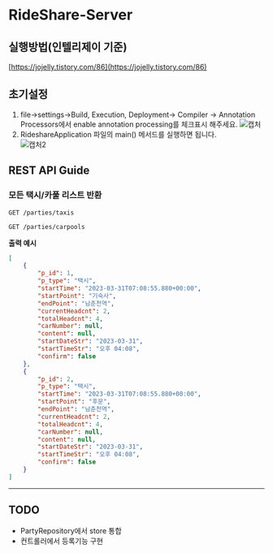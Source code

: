 # RideShare-Server
## 실행방법(인텔리제이 기준) 
[https://jojelly.tistory.com/86](https://jojelly.tistory.com/86)
## 초기설정
1. file->settings->Build, Execution, Deployment-> Compiler -> Annotation Processors에서 enable annotation processing를 체크표시 해주세요.
![캡처](https://user-images.githubusercontent.com/70526479/229042932-646348cf-5152-410a-bdce-9fdc85a1b695.PNG)
2. RideshareApplication 파일의 main() 메서드를 실행하면 됩니다.<br>
![캡처2](https://user-images.githubusercontent.com/70526479/229047097-cf8ed5c7-6415-4326-bfbe-928179b7b0c3.PNG)
## REST API Guide
### 모든 택시/카풀 리스트 반환
```http
GET /parties/taxis
```
```http
GET /parties/carpools
```
**출력 예시**
```json
[
    {
        "p_id": 1,
        "p_type": "택시",
        "startTime": "2023-03-31T07:08:55.880+00:00",
        "startPoint": "기숙사",
        "endPoint": "남춘천역",
        "currentHeadcnt": 2,
        "totalHeadcnt": 4,
        "carNumber": null,
        "content": null,
        "startDateStr": "2023-03-31",
        "startTimeStr": "오후 04:08",
        "confirm": false
    },
    {
        "p_id": 2,
        "p_type": "택시",
        "startTime": "2023-03-31T07:08:55.880+00:00",
        "startPoint": "후문",
        "endPoint": "남춘천역",
        "currentHeadcnt": 2,
        "totalHeadcnt": 4,
        "carNumber": null,
        "content": null,
        "startDateStr": "2023-03-31",
        "startTimeStr": "오후 04:08",
        "confirm": false
    }
]
```
---
## TODO

- PartyRepository에서 store 통합
- 컨트롤러에서 등록기능 구현